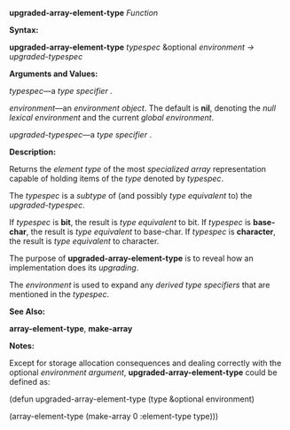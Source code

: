 **upgraded-array-element-type** *Function* 



**Syntax:** 



**upgraded-array-element-type** *typespec* &amp;optional *environment → upgraded-typespec* 



**Arguments and Values:** 



*typespec*—a *type specifier* . 



*environment*—an *environment object*. The default is **nil**, denoting the *null lexical environment* and the current *global environment*. 



*upgraded-typespec*—a *type specifier* . 



**Description:** 



Returns the *element type* of the most *specialized array* representation capable of holding items of the *type* denoted by *typespec*. 



The *typespec* is a *subtype* of (and possibly *type equivalent* to) the *upgraded-typespec*. 



If *typespec* is **bit**, the result is *type equivalent* to bit. If *typespec* is **base-char**, the result is *type equivalent* to base-char. If *typespec* is **character**, the result is *type equivalent* to character. 



The purpose of **upgraded-array-element-type** is to reveal how an implementation does its *upgrading*. 



The *environment* is used to expand any *derived type specifiers* that are mentioned in the *typespec*. 



**See Also:** 



**array-element-type**, **make-array** 



**Notes:** 



Except for storage allocation consequences and dealing correctly with the optional *environment argument*, **upgraded-array-element-type** could be defined as: 



(defun upgraded-array-element-type (type &amp;optional environment) 



(array-element-type (make-array 0 :element-type type))) 







 



 



